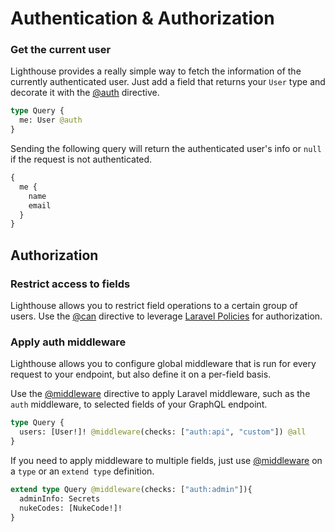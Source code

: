 # Authentication & Authorization

### Get the current user

Lighthouse provides a really simple way to fetch the information of the currently authenticated user.
Just add a field that returns your `User` type
and decorate it with the [@auth](../api-reference/directives.md#auth) directive.

```graphql
type Query {
  me: User @auth
}
```

Sending the following query will return the authenticated user's info
or `null` if the request is not authenticated.

```graphql
{
  me {
    name
    email
  }
}
```

## Authorization

### Restrict access to fields

Lighthouse allows you to restrict field operations to a certain group of users.
Use the [@can](../api-reference/directives.md#can) directive to leverage
[Laravel Policies](https://laravel.com/docs/authorization) for authorization.

### Apply auth middleware

Lighthouse allows you to configure global middleware that is run for every
request to your endpoint, but also define it on a per-field basis.

Use the [@middleware](../api-reference/directives.md#middleware) directive to apply Laravel middleware,
such as the `auth` middleware, to selected fields of your GraphQL endpoint.

```graphql
type Query {
  users: [User!]! @middleware(checks: ["auth:api", "custom"]) @all
}
```

If you need to apply middleware to multiple fields, just use [@middleware](../api-reference/directives.md#middleware)
on a `type` or an `extend type` definition.

```graphql
extend type Query @middleware(checks: ["auth:admin"]){
  adminInfo: Secrets
  nukeCodes: [NukeCode!]!
}
```
